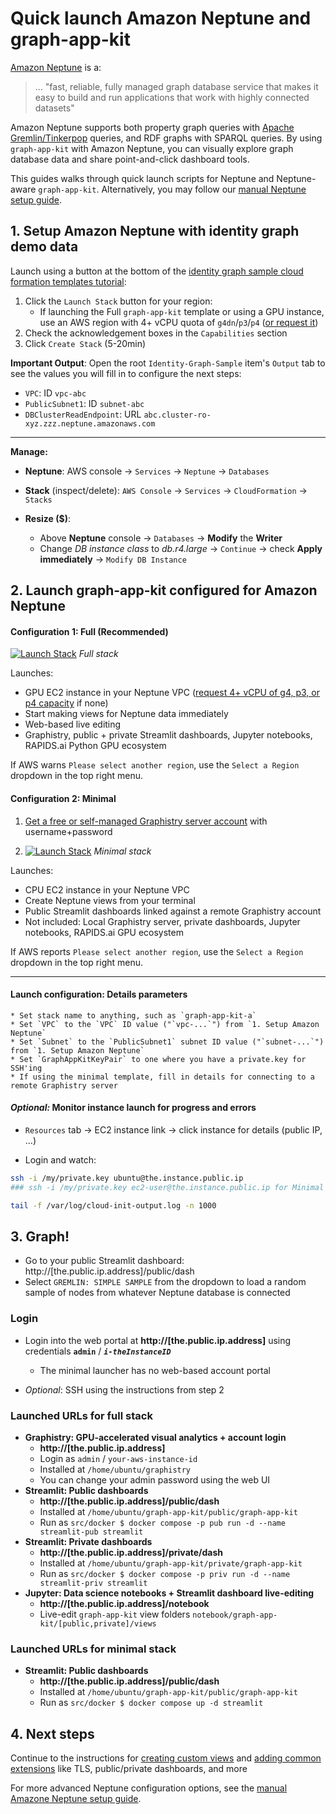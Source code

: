 # Quick launch Amazon Neptune and graph-app-kit

[Amazon Neptune](https://aws.amazon.com/neptune/) is a:

> ... &quot;fast, reliable, fully managed graph database service that makes it easy to build and run applications that work with highly connected datasets&quot;

Amazon Neptune supports both property graph queries with [Apache Gremlin/Tinkerpop](https://tinkerpop.apache.org/) queries, and RDF graphs with SPARQL queries. By using `graph-app-kit` with Amazon Neptune, you can visually explore graph database data and share point-and-click dashboard tools. 

This guides walks through quick launch scripts for Neptune and Neptune-aware `graph-app-kit`. Alternatively, you may follow our [manual Neptune setup guide](neptune-manual.md). 

## 1. Setup Amazon Neptune with identity graph demo data

Launch using a button at the bottom of the [identity graph sample cloud formation templates tutorial](https://aws.amazon.com/blogs/database/building-a-customer-identity-graph-with-amazon-neptune/):

1. Click the `Launch Stack` button for your region:
    * If launching the Full `graph-app-kit` template or using a GPU instance, use an AWS region with 4+ vCPU quota of `g4dn`/`p3`/`p4` ([or request it](https://docs.aws.amazon.com/AWSEC2/latest/UserGuide/ec2-resource-limits.html))
2. Check the acknowledgement boxes in the `Capabilities` section
3. Click `Create Stack` (5-20min)

**Important Output**: Open the root `Identity-Graph-Sample` item's `Output` tab to see the values you will fill in to configure the next steps:

  * `VPC`: ID `vpc-abc`
  * `PublicSubnet1`: ID `subnet-abc`
  * `DBClusterReadEndpoint`: URL `abc.cluster-ro-xyz.zzz.neptune.amazonaws.com`

----

**Manage:**

* **Neptune**: AWS console -> `Services` -> `Neptune` -> `Databases`

* **Stack** (inspect/delete): `AWS Console` -> `Services` -> `CloudFormation` -> `Stacks` 

* **Resize ($)**:
  * Above **Neptune** console -> `Databases` -> **Modify** the **Writer**
  * Change *DB instance class* to *db.r4.large* -> `Continue` -> check **Apply immediately** -> `Modify DB Instance`

## 2. Launch graph-app-kit configured for Amazon Neptune

#### Configuration 1: Full (Recommended)

  [![Launch Stack](https://s3.amazonaws.com/cloudformation-examples/cloudformation-launch-stack.png)](https://console.aws.amazon.com/cloudformation/home?region=region#/stacks/new?stackName=graph_app_kit_full&templateURL=https://graph-app-kit-repo-public.s3.us-east-2.amazonaws.com/templates/latest/neptune/graphistry.yml) *Full stack*

  Launches: 

  * GPU EC2 instance in your Neptune VPC ([request 4+ vCPU of g4, p3, or p4 capacity](https://docs.aws.amazon.com/AWSEC2/latest/UserGuide/ec2-resource-limits.html) if none)
  * Start making views for Neptune data immediately
  * Web-based live editing
  * Graphistry, public + private Streamlit dashboards, Jupyter notebooks, RAPIDS.ai Python GPU ecosystem

  
  If AWS warns `Please select another region`, use the `Select a Region` dropdown in the top right menu.

#### Configuration 2: Minimal

  1. [Get a free or self-managed Graphistry server account](https://www.graphistry.com/get-started) with username+password
  
  2. [![Launch Stack](https://s3.amazonaws.com/cloudformation-examples/cloudformation-launch-stack.png)](https://console.aws.amazon.com/cloudformation/home?region=region#/stacks/new?stackName=graph_app_kit_full&templateURL=https://graph-app-kit-repo-public.s3.us-east-2.amazonaws.com/templates/latest/neptune/graphistry.yml) *Minimal stack*
  
  Launches: 
  
  * CPU EC2 instance in your Neptune VPC
  * Create Neptune views from your terminal
  * Public Streamlit dashboards linked against a remote Graphistry account
  * Not included: Local Graphistry server, private dashboards, Jupyter notebooks, RAPIDS.ai GPU ecosystem

  If AWS reports `Please select another region`, use the `Select a Region` dropdown in the top right menu.

----

#### Launch configuration: Details parameters

    * Set stack name to anything, such as `graph-app-kit-a`
    * Set `VPC` to the `VPC` ID value ("`vpc-...`") from `1. Setup Amazon Neptune`
    * Set `Subnet` to the `PublicSubnet1` subnet ID value ("`subnet-...`") from `1. Setup Amazon Neptune`
    * Set `GraphAppKitKeyPair` to one where you have a private.key for SSH'ing
    * If using the minimal template, fill in details for connecting to a remote Graphistry server

#### *Optional:* Monitor instance launch for progress and errors

  * `Resources` tab -> EC2 instance link -> click instance for details (public IP, ...)
  
  * Login and watch:

  ```bash
  ssh -i /my/private.key ubuntu@the.instance.public.ip 
  ### ssh -i /my/private.key ec2-user@the.instance.public.ip for Minimal launcher

  tail -f /var/log/cloud-init-output.log -n 1000
  ```

## 3. Graph!

* Go to your public Streamlit dashboard: http://[the.public.ip.address]/public/dash
* Select `GREMLIN: SIMPLE SAMPLE` from the dropdown to load a random sample of nodes from whatever Neptune database is connected

### Login

* Login into the web portal at **http://[the.public.ip.address]** using credentials **`admin`** / ***`i-theInstanceID`*** 

  * The minimal launcher has no web-based account portal

* *Optional*: SSH using the instructions from step 2

### Launched URLs for full stack 

* **Graphistry: GPU-accelerated visual analytics + account login**
  * **http://[the.public.ip.address]**
  * Login as `admin` / `your-aws-instance-id`
  * Installed at `/home/ubuntu/graphistry`
  * You can change your admin password using the web UI
* **Streamlit: Public dashboards**
  * **http://[the.public.ip.address]/public/dash**
  * Installed at `/home/ubuntu/graph-app-kit/public/graph-app-kit`
  * Run as `src/docker $ docker compose -p pub run -d --name streamlit-pub streamlit`
* **Streamlit: Private dashboards**
  * **http://[the.public.ip.address]/private/dash**
  * Installed at `/home/ubuntu/graph-app-kit/private/graph-app-kit`
  * Run as `src/docker $ docker compose -p priv run -d --name streamlit-priv streamlit`
* **Jupyter: Data science notebooks + Streamlit dashboard live-editing**
  * **http://[the.public.ip.address]/notebook**
  * Live-edit `graph-app-kit` view folders `notebook/graph-app-kit/[public,private]/views`

### Launched URLs for minimal stack 

* **Streamlit: Public dashboards**
  * **http://[the.public.ip.address]/public/dash**
  * Installed at `/home/ubuntu/graph-app-kit/public/graph-app-kit`
  * Run as `src/docker $ docker compose up -d streamlit`

## 4. Next steps

Continue to the instructions for [creating custom views](views.md) and [adding common extensions](extend.md) like TLS, public/private dashboards, and more

For more advanced Neptune configuration options, see the [manual Amazone Neptune setup guide](neptune-manual.md).
